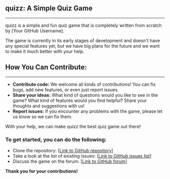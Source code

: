 ## quizz: A Simple Quiz Game

---

quizz is a simple and fun quiz game that is completely written from scratch by [Your GitHub Username].

The game is currently in its early stages of development and doesn't have any special features yet, but we have big plans for the future and we want to make it much better with your help.

## How You Can Contribute:

---

- **Contribute code:** We welcome all kinds of contributions! You can fix bugs, add new features, or even just report issues.
- **Share your ideas:** What kind of questions would you like to see in the game? What kind of features would you find helpful? Share your thoughts and suggestions with us!
- **Report issues:** If you encounter any problems with the game, please let us know so we can fix them.

With your help, we can make quizz the best quiz game out there!

### To get started, you can do the following:

- Clone the repository: [[Link to GitHub repository](https://github.com/MMETehrani/quizz_app/)]
- Take a look at the list of existing issues: [[Link to GitHub issues list](https://github.com/MMETehrani/quizz_app/)]
- Discuss the game on the forum: [[Link to GitHub forum](https://github.com/MMETehrani/quizz_app/)]

**Thank you for your contributions!**